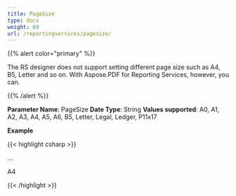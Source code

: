 ```yaml
---
title: PageSize
type: docs
weight: 60
url: /reportingservices/pagesize/
---
```


{{% alert color="primary" %}} 

The RS designer does not support setting different page size such as A4, B5, Letter and so on. With Aspose.PDF for Reporting Services, however, you can. 

{{% /alert %}} 

**Parameter Name**: PageSize
**Date Type**: String
**Values supported**: A0, A1, A2, A3, A4, A5, A6, B5, Letter, Legal, Ledger, P11x17

**Example**

{{< highlight csharp >}}

 <Render>

...

<Extension Name="APPDF" Type=" Aspose.PDF.ReportingServices.Renderer, Aspose.PDF.ReportingServices">

<Configuration>

<PageSize >A4</PageSize>

</Configuration>

</Extension>

</Render>



{{< /highlight >}}
